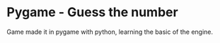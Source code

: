 # Pygame - Guess the number 

Game made it in pygame with python, learning the basic of the engine.
